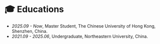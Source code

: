 # 🎓 Educations
- *2025.09 - Now*, Master Student, The Chinese University of Hong Kong, Shenzhen, China.
- *2021.09 - 2025.06*, Undergraduate, Northeastern University, China.

